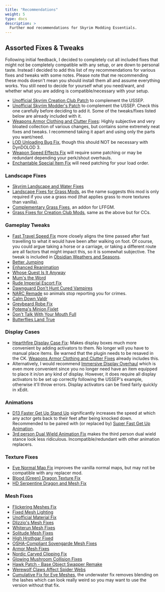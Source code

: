 ```yaml
---
title: "Recommendations"
weight: 5
type: docs
description: >
  Further mod recommendations for Skyrim Modding Essentials.
---
```


## Assorted Fixes & Tweaks

Following initial feedback, I decided to completely cut all included fixes that might not be completely compatible with any setup, or are down to personal taste. Instead I decided to add this list of my recommendations for various fixes and tweaks with some notes. Please note that me recommending these mods doesn't mean you should install them all and assume everything works. You still need to decide for yourself what you need/want, and whether what you are adding is compatible/necessary with your setup.

- [Unofficial Skyrim Creation Club Patch](https://www.nexusmods.com/skyrimspecialedition/mods/18975) to complement the USSEP.
- [Unofficial Skyrim Modder's Patch](https://www.nexusmods.com/skyrimspecialedition/mods/49616) to complement the USSEP. Check this one carefully before deciding to add it. Some of the tweaks/fixes listed below are already included with it.
- [Weapons Armor Clothing and Clutter Fixes](https://www.nexusmods.com/skyrimspecialedition/mods/18994): Highly subjective and very bloated collection of various changes, but contains some extremely neat fixes and tweaks. I recommend taking it apart and using only the parts you want/need.
- [LOD Unloading Bug Fix](https://www.nexusmods.com/skyrimspecialedition/mods/61251), though this should NOT be necessary with DynDOLOD 3.
- [Weapon Speed Effects Fix](https://www.nexusmods.com/skyrimspecialedition/mods/27677) will require some patching or may be redundant depending your perk/shout overhauls.
- [Enchantable Special Item Fix](https://www.nexusmods.com/skyrimspecialedition/mods/65154) will need patching for your load order.

### Landscape Fixes

- [Skyrim Landscape and Water Fixes](https://www.nexusmods.com/skyrimspecialedition/mods/26138)
- [Landscape Fixes for Grass Mods](https://www.nexusmods.com/skyrimspecialedition/mods/9005), as the name suggests this mod is only required if you use a grass mod (that applies grass to more textures than vanilla).
- [Complementary Grass Fixes](https://www.nexusmods.com/skyrimspecialedition/mods/71562), an addon for LFFGM.
- [Grass Fixes for Creation Club Mods](https://www.nexusmods.com/skyrimspecialedition/mods/61777), same as the above but for CCs.

### Gameplay Tweaks

- [Fast Travel Speed Fix](https://www.nexusmods.com/skyrimspecialedition/mods/1503) more closely aligns the time passed after fast travelling to what it would have been after walking on foot. Of course, you could argue taking a horse or a carriage, or taking a different route are all factors that might impact this, so it is somewhat subjective. The tweak is included in [Obsidian Weathers and Seasons](https://www.nexusmods.com/skyrimspecialedition/mods/12125).
- [Better Jumping](https://www.nexusmods.com/skyrimspecialedition/mods/18967)
- [Enhanced Reanimation](https://www.nexusmods.com/skyrimspecialedition/mods/43500)
- [Whose Quest Is It Anyway](https://www.nexusmods.com/skyrimspecialedition/mods/23581)
- [Mum's the Word](https://www.nexusmods.com/skyrimspecialedition/mods/27713)
- [Rude Imperial Escort Fix](https://www.nexusmods.com/skyrimspecialedition/mods/894)
- [Dawnguard Don't Hunt Cured Vampires](https://www.nexusmods.com/skyrimspecialedition/mods/5471)
- [NARC Remade](https://www.nexusmods.com/skyrimspecialedition/mods/17946) so animals stop reporting you for crimes.
- [Calm Down Valdr](https://www.nexusmods.com/skyrimspecialedition/mods/33058)
- [Greybeard Robe Fix](https://www.nexusmods.com/skyrimspecialedition/mods/53515)
- [Potema's Minion Fixlet](https://www.nexusmods.com/skyrimspecialedition/mods/51000)
- [Don't Talk With Your Mouth Full](https://www.nexusmods.com/skyrimspecialedition/mods/17715)
- [Butterflies Land True](https://www.nexusmods.com/skyrimspecialedition/mods/29434)

### Display Cases

- [Hearthfire Display Case Fix](https://www.nexusmods.com/skyrimspecialedition/mods/3622): Makes display boxes much more convenient by adding activators to them. No longer will you have to manual place items. Be warned that the plugin needs to be resaved in the CK. [Weapons Armor Clothing and Clutter Fixes](https://www.nexusmods.com/skyrimspecialedition/mods/18994) already includes this.
- Alternatively, I would recommend [Immersive Display Overhaul](https://www.nexusmods.com/skyrimspecialedition/mods/70508) which is even more convenient since you no longer need have an item equipped to place it in/on any kind of display. However, it does require all display activators to be set up correctly following the USSEP's example, otherwise it'll throw errors. Display activators can be fixed fairly quickly in xEdit.

### Animations

- [D13 Faster Get Up Stand Up](https://www.nexusmods.com/skyrimspecialedition/mods/5890) significantly increases the speed at which any actor gets back to their feet after being knocked down. Recommended to be paired with (or replaced by) [Super Fast Get Up Animation](https://www.nexusmods.com/skyrimspecialedition/mods/46714).
- [3rd person Dual Wield Animation Fix](https://www.nexusmods.com/skyrimspecialedition/mods/2425) makes the third person dual wield stance look less ridiculous. Incompatible/redundant with other animation replacers.

### Texture Fixes

- [Eye Normal Map Fix](https://www.nexusmods.com/skyrimspecialedition/mods/5445) improves the vanilla normal maps, but may not be compatible with any replacer mod.
- [Blood (Green) Dragon Texture Fix](https://www.nexusmods.com/skyrimspecialedition/mods/51097)
- [HD Serpentine Dragon and Mesh Fix](https://www.nexusmods.com/skyrimspecialedition/mods/18370)

### Mesh Fixes

- [Flickering Meshes Fix](https://www.nexusmods.com/skyrimspecialedition/mods/53957)
- [Fixed Mesh Lighting](https://www.nexusmods.com/skyrimspecialedition/mods/53653)
- [Unofficial Material Fix](https://www.nexusmods.com/skyrimspecialedition/mods/21027)
- [Dlizzio's Mesh Fixes](https://www.nexusmods.com/skyrimspecialedition/mods/39260)
- [Whiterun Mesh Fixes](https://www.nexusmods.com/skyrimspecialedition/mods/48120)
- [Solitude Mesh Fixes](https://www.nexusmods.com/skyrimspecialedition/mods/29621)
- [High Hrothgar Fixed](https://www.nexusmods.com/skyrimspecialedition/mods/55254)
- [OSHA-Compliant Sovengarde Mesh Fixes](https://www.nexusmods.com/skyrimspecialedition/mods/70148)
- [Armor Mesh Fixes](https://www.nexusmods.com/skyrimspecialedition/mods/39704)
- [Nordic Carved Clipping Fix](https://www.nexusmods.com/skyrimspecialedition/mods/43444)
- [Glowing Mushroom Collision Fixes](https://www.nexusmods.com/skyrimspecialedition/mods/69558)
- [Hawk Patch - Base Object Swapper Remake](https://www.nexusmods.com/skyrimspecialedition/mods/71546)
- [Werewolf Claws Affect Spider Webs](https://www.nexusmods.com/skyrimspecialedition/mods/11431)
- [Cumulative Fix for Eye Meshes](https://www.nexusmods.com/skyrimspecialedition/mods/71524), the underwater fix removes blending on the lashes which can look really weird so you may want to use the version without that fix.